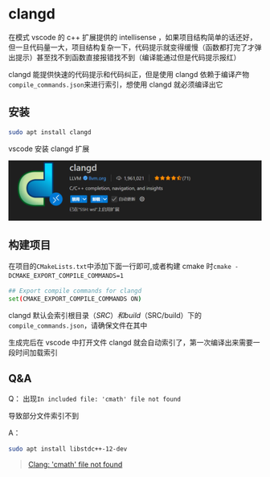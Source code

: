 # clangd

在模式 vscode 的 c++ 扩展提供的 intellisense ，如果项目结构简单的话还好，但一旦代码量一大，项目结构复杂一下，代码提示就变得缓慢（函数都打完了才弹出提示）甚至找不到函数直接报错找不到（编译能通过但是代码提示报红）

clangd 能提供快速的代码提示和代码纠正，但是使用 clangd 依赖于编译产物`compile_commands.json`来进行索引，想使用 clangd 就必须编译出它

## 安装

```bash
sudo apt install clangd
```

vscode 安装 clangd 扩展

![clangd扩展](images/clangd-image.png)

## 构建项目

在项目的`CMakeLists.txt`中添加下面一行即可,或者构建 cmake 时`cmake -DCMAKE_EXPORT_COMPILE_COMMANDS=1`

```bash
## Export compile commands for clangd
set(CMAKE_EXPORT_COMPILE_COMMANDS ON)
```

clangd 默认会索引根目录（$SRC）和 build（$SRC/build）下的`compile_commands.json`，请确保文件在其中

生成完后在 vscode 中打开文件 clangd 就会自动索引了，第一次编译出来需要一段时间加载索引

## Q&A

Q：
出现`In included file: 'cmath' file not found`

导致部分文件索引不到

A：

```bash
sudo apt install libstdc++-12-dev
```

> [Clang: 'cmath' file not found](https://stackoverflow.com/questions/22752000/clang-cmath-file-not-found)
